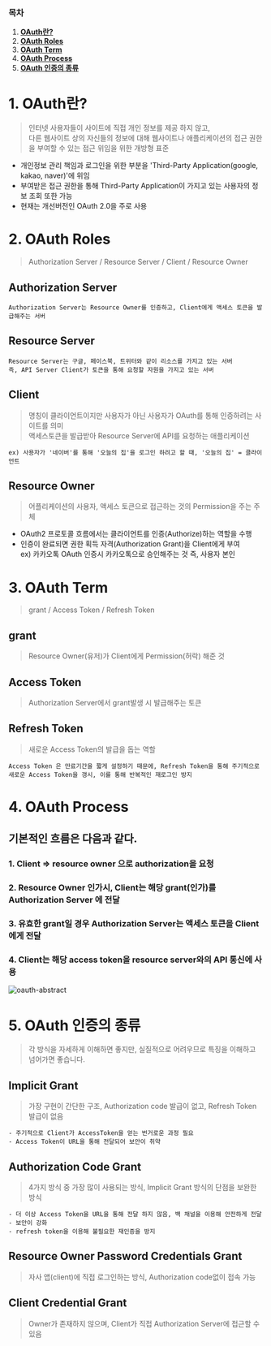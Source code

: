 ### 목차

1. [**OAuth란?**](#1-oauth란)
2. [**OAuth Roles**](#2-oauth-roles)
3. [**OAuth Term**](#3-oauth-term)
4. [**OAuth Process**](#4-oauth-process)
5. [**OAuth 인증의 종류**](#5-oauth-인증의-종류)

# 1. OAuth란?

> 인터넷 사용자들이 사이트에 직접 개인 정보를 제공 하지 않고, <br>
> 다른 웹사이트 상의 자신들의 정보에 대해 웹사이트나 애플리케이션의 접근 권한을 부여할 수 있는 접근 위임을 위한 개방형 표준

- 개인정보 관리 책임과 로그인을 위한 부분을 'Third-Party Application(google, kakao, naver)'에 위임
- 부여받은 접근 권한을 통해 Third-Party Application이 가지고 있는 사용자의 정보 조회 또한 가능
- 현재는 개선버전인 OAuth 2.0을 주로 사용

# 2. OAuth Roles

> Authorization Server / Resource Server / Client / Resource Owner

## Authorization Server

    Authorization Server는 Resource Owner를 인증하고, Client에게 액세스 토큰을 발급해주는 서버

## Resource Server

    Resource Server는 구글, 페이스북, 트위터와 같이 리소스를 가지고 있는 서버
    즉, API Server Client가 토큰을 통해 요청할 자원을 가지고 있는 서버

## Client

> 명칭이 클라이언트이지만 사용자가 아닌 사용자가 OAuth를 통해 인증하려는 사이트를 의미<br>
> 액세스토큰을 발급받아 Resource Server에 API를 요청하는 애플리케이션

    ex) 사용자가 '네이버'를 통해 '오늘의 집'을 로그인 하려고 할 때, '오늘의 집' = 클라이언트

## Resource Owner

> 어플리케이션의 사용자, 액세스 토큰으로 접근하는 것의 Permission을 주는 주체

- OAuth2 프로토콜 흐름에서는 클라이언트를 인증(Authorize)하는 역할을 수행
- 인증이 완료되면 권한 획득 자격(Authorization Grant)을 Client에게 부여<br>
  ex) 카카오톡 OAuth 인증시 카카오톡으로 승인해주는 것 즉, 사용자 본인

# 3. OAuth Term

> grant / Access Token / Refresh Token

## grant

> Resource Owner(유저)가 Client에게 Permission(허락) 해준 것

## Access Token

> Authorization Server에서 grant발생 시 발급해주는 토큰

## Refresh Token

> 새로운 Access Token의 발급을 돕는 역할

    Access Token 은 만료기간을 짧게 설정하기 때문에, Refresh Token을 통해 주기적으로 새로운 Access Token을 갱시, 이를 통해 반복적인 재로그인 방지

# 4. OAuth Process

## 기본적인 흐름은 다음과 같다.

### 1. Client => resource owner 으로 authorization을 요청

### 2. Resource Owner 인가시, Client는 해당 grant(인가)를 Authorization Server 에 전달

### 3. 유효한 grant일 경우 Authorization Server는 액세스 토큰을 Client에게 전달

### 4. Client는 해당 access token을 resource server와의 API 통신에 사용

![oauth-abstract](https://github.com/SSAFYSEOUL06CSSTUDY/06CSSTUDY/assets/108852263/e5b4f5c5-7f9c-417e-ade7-7af870770f94)

# 5. OAuth 인증의 종류

> 각 방식을 자세하게 이해하면 좋지만, 실질적으로 어려우므로 특징을 이해하고 넘어가면 좋습니다.

## Implicit Grant

> 가장 구현이 간단한 구조, Authorization code 발급이 없고, Refresh Token 발급이 없음

    - 주기적으로 Client가 AccessToken을 얻는 번거로운 과정 필요
    - Access Token이 URL을 통해 전달되어 보안이 취약

## Authorization Code Grant

> 4가지 방식 중 가장 많이 사용되는 방식, Implicit Grant 방식의 단점을 보완한 방식

    - 더 이상 Access Token을 URL을 통해 전달 하지 않음, 백 채널을 이용해 안전하게 전달
    - 보안이 강화
    - refresh token을 이용해 불필요한 재인증을 방지

## Resource Owner Password Credentials Grant

> 자사 앱(client)에 직접 로그인하는 방식, Authorization code없이 접속 가능

## Client Credential Grant

> Owner가 존재하지 않으며, Client가 직접 Authorization Server에 접근할 수 있음
